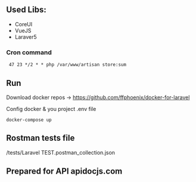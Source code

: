 ## Used Libs: 
- CoreUI
- VueJS 
- Laraver5 

### Cron command
````
 47 23 */2 * * php /var/www/artisan store:sum
````

## Run 
Download docker repos -> https://github.com/ffphoenix/docker-for-laravel

Config docker & you project .env file 
````
docker-compose up 
````

## Rostman tests file 
/tests/Laravel TEST.postman_collection.json

## Prepared for API apidocjs.com
